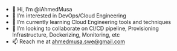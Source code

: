 - 👋 Hi, I’m @iAhmedMusa
- 👀 I’m interested in DevOps/Cloud Engineering
- 🌱 I’m currently learning Cloud Engineering tools and techniques
- 💞️ I’m looking to collaborate on CI/CD pipeline, Provisioning Infrastructure, Dockerizing, Monitoring, etc
- 📫 Reach me at ahmedmusa.swe@gmail.com

<!---
iAhmedMusa/iAhmedMusa is a ✨ special ✨ repository because its `README.md` (this file) appears on your GitHub profile.
You can click the Preview link to take a look at your changes.
--->
